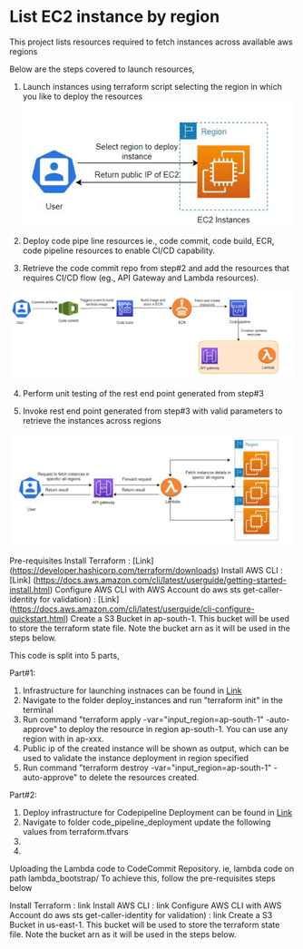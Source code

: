 # List EC2 instance by region
This project lists resources required to fetch instances across available aws regions

Below are the steps covered to launch resources,
1. Launch instances using terraform script selecting the region in which you like to deploy the resources
![Launch Instance](https://github.com/sunkara-bhanu/list-instance-by-region/blob/main/img/Launch_Instance.JPG)

2. Deploy code pipe line resources ie., code commit, code build, ECR, code pipeline resources to enable CI/CD capability.

3. Retrieve the code commit repo from step#2 and add the resources that requires CI/CD flow (eg., API Gateway and Lambda resources).  

![Deploy Pipeline resources](https://github.com/sunkara-bhanu/list-instance-by-region/blob/main/img/CI_CD_Apigateway_Lambda_Resources.JPG)

4. Perform unit testing of the rest end point generated from step#3 

5. Invoke rest  end point generated from step#3 with valid parameters to retrieve the instances across regions

![Fetch instances](https://github.com/sunkara-bhanu/list-instance-by-region/blob/main/img/Fetch_Instance_Info_Through_API.JPG)

Pre-requisites
Install Terraform : [Link] (https://developer.hashicorp.com/terraform/downloads)
Install AWS CLI : [Link] (https://docs.aws.amazon.com/cli/latest/userguide/getting-started-install.html) 
Configure AWS CLI with AWS Account do aws sts get-caller-identity for validation) : [Link] (https://docs.aws.amazon.com/cli/latest/userguide/cli-configure-quickstart.html)
Create a S3 Bucket in ap-south-1. This bucket will be used to store the terraform state file. Note the bucket arn as it will be used in the steps below.

This code is split into 5 parts,

Part#1:
  1. Infrastructure for launching instnaces can be found in [Link](https://github.com/sunkara-bhanu/list-instance-by-region/tree/main/deploy_instances)
  2. Navigate to the folder deploy_instances and run "terraform init" in the terminal
  3. Run command "terraform apply -var="input_region=ap-south-1" -auto-approve" to deploy the resource in region ap-south-1. You can use any region with in ap-xxx.
  4. Public ip of the created instance will be shown as output, which can be used to validate the instance deployment in region specified
  5. Run command "terraform destroy -var="input_region=ap-south-1" -auto-approve" to delete the resources created.
  
Part#2:
  1. Deploy infrastructure for Codepipeline Deployment can be found in [Link](https://github.com/sunkara-bhanu/list-instance-by-region/tree/main/code_pipeline_deployment)
  2. Navigate to folder code_pipeline_deployment update the following values from terraform.tfvars
  3. 
  4. 
Uploading the Lambda code to CodeCommit Repository. ie, lambda code on path lambda_bootstrap/
To achieve this, follow the pre-requisites steps below

Install Terraform : link
Install AWS CLI : link
Configure AWS CLI with AWS Account do aws sts get-caller-identity for validation) : link
Create a S3 Bucket in us-east-1. This bucket will be used to store the terraform state file. Note the bucket arn as it will be used in the steps below.

